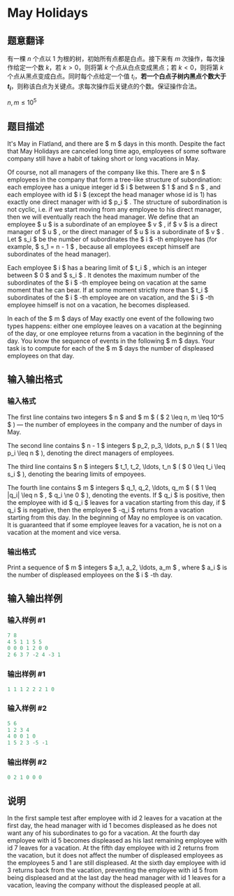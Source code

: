 # May Holidays

## 题意翻译

有一棵 $n$ 个点以 $1$ 为根的树，初始所有点都是白点。接下来有 $m$ 次操作，每次操作给定一个数 $k$，若 $k>0$，则将第 $k$ 个点从白点变成黑点；若 $k<0$，则将第 $k$ 个点从黑点变成白点。同时每个点给定一个值 $t_i$，**若一个白点子树内黑点个数大于 $t_i$**，则称该白点为关键点。求每次操作后关键点的个数。保证操作合法。

$n,m\le 10^5$

## 题目描述

It's May in Flatland, and there are $ m $ days in this month. Despite the fact that May Holidays are canceled long time ago, employees of some software company still have a habit of taking short or long vacations in May.

Of course, not all managers of the company like this. There are $ n $ employees in the company that form a tree-like structure of subordination: each employee has a unique integer id $ i $ between $ 1 $ and $ n $ , and each employee with id $ i $ (except the head manager whose id is 1) has exactly one direct manager with id $ p_i $ . The structure of subordination is not cyclic, i.e. if we start moving from any employee to his direct manager, then we will eventually reach the head manager. We define that an employee $ u $ is a subordinate of an employee $ v $ , if $ v $ is a direct manager of $ u $ , or the direct manager of $ u $ is a subordinate of $ v $ . Let $ s_i $ be the number of subordinates the $ i $ -th employee has (for example, $ s_1 = n - 1 $ , because all employees except himself are subordinates of the head manager).

Each employee $ i $ has a bearing limit of $ t_i $ , which is an integer between $ 0 $ and $ s_i $ . It denotes the maximum number of the subordinates of the $ i $ -th employee being on vacation at the same moment that he can bear. If at some moment strictly more than $ t_i $ subordinates of the $ i $ -th employee are on vacation, and the $ i $ -th employee himself is not on a vacation, he becomes displeased.

In each of the $ m $ days of May exactly one event of the following two types happens: either one employee leaves on a vacation at the beginning of the day, or one employee returns from a vacation in the beginning of the day. You know the sequence of events in the following $ m $ days. Your task is to compute for each of the $ m $ days the number of displeased employees on that day.

## 输入输出格式

### 输入格式

The first line contains two integers $ n $ and $ m $ ( $ 2 \leq n, m \leq 10^5 $ ) — the number of employees in the company and the number of days in May.

The second line contains $ n - 1 $ integers $ p_2, p_3, \ldots, p_n $ ( $ 1 \leq p_i \leq n $ ), denoting the direct managers of employees.

The third line contains $ n $ integers $ t_1, t_2, \ldots, t_n $ ( $ 0 \leq t_i \leq s_i $ ), denoting the bearing limits of empoyees.

The fourth line contains $ m $ integers $ q_1, q_2, \ldots, q_m $ ( $ 1 \leq |q_i| \leq n $ , $ q_i \ne 0 $ ), denoting the events. If $ q_i $ is positive, then the employee with id $ q_i $ leaves for a vacation starting from this day, if $ q_i $ is negative, then the employee $ -q_i $ returns from a vacation starting from this day. In the beginning of May no employee is on vacation. It is guaranteed that if some employee leaves for a vacation, he is not on a vacation at the moment and vice versa.

### 输出格式

Print a sequence of $ m $ integers $ a_1, a_2, \ldots, a_m $ , where $ a_i $ is the number of displeased employees on the $ i $ -th day.

## 输入输出样例

### 输入样例 #1

```cpp
7 8
4 5 1 1 5 5
0 0 0 1 2 0 0
2 6 3 7 -2 4 -3 1

```
### 输出样例 #1

```cpp
1 1 1 2 2 2 1 0

```
### 输入样例 #2

```cpp
5 6
1 2 3 4
4 0 0 1 0
1 5 2 3 -5 -1

```
### 输出样例 #2

```cpp
0 2 1 0 0 0

```
## 说明

In the first sample test after employee with id 2 leaves for a vacation at the first day, the head manager with id 1 becomes displeased as he does not want any of his subordinates to go for a vacation. At the fourth day employee with id 5 becomes displeased as his last remaining employee with id 7 leaves for a vacation. At the fifth day employee with id 2 returns from the vacation, but it does not affect the number of displeased employees as the employees 5 and 1 are still displeased. At the sixth day employee with id 3 returns back from the vacation, preventing the employee with id 5 from being displeased and at the last day the head manager with id 1 leaves for a vacation, leaving the company without the displeased people at all.

